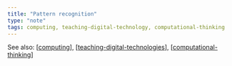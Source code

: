 ```yaml
---
title: "Pattern recognition"
type: "note"
tags: computing, teaching-digital-technology, computational-thinking
---
```


See also: [[computing]], [[teaching-digital-technologies]], [[computational-thinking]]


[//begin]: # "Autogenerated link references for markdown compatibility"
[computing]: computing "Computing"
[teaching-digital-technologies]: ..%2FTeaching%2FDigital_Technologies%2Fteaching-digital-technologies "Teaching Digital Technologies"
[computational-thinking]: computational-thinking "Computational thinking"
[//end]: # "Autogenerated link references"
